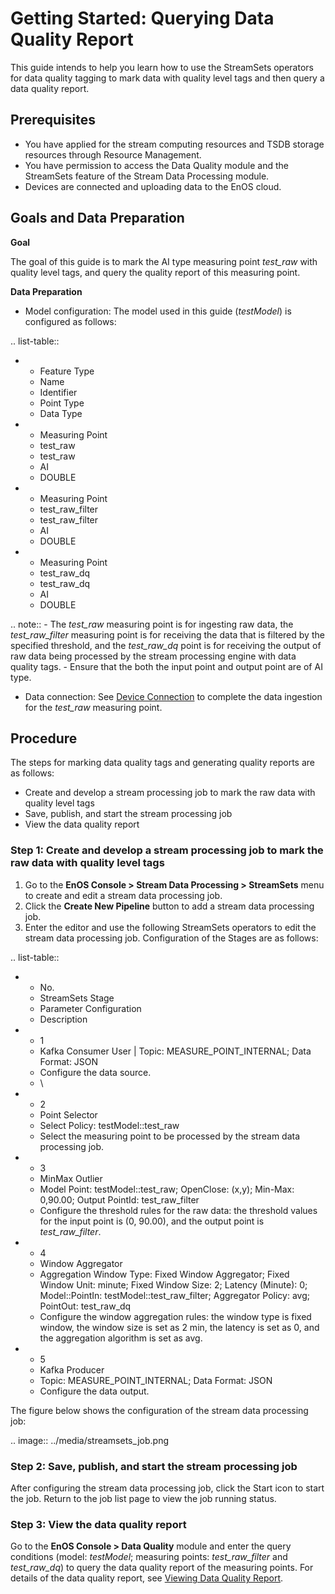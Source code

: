 # Getting Started: Querying Data Quality Report
This guide intends to help you learn how to use the StreamSets operators for data quality tagging to mark data with quality level tags and then query a data quality report.

## Prerequisites
- You have applied for the stream computing resources and TSDB storage resources through Resource Management.
- You have permission to access the Data Quality module and the StreamSets feature of the Stream Data Processing module.
- Devices are connected and uploading data to the EnOS cloud.

## Goals and Data Preparation
**Goal**

The goal of this guide is to mark the AI type measuring point *test_raw* with quality level tags, and query the quality report of this measuring point.

**Data Preparation**

- Model configuration: The model used in this guide (*testModel*) is configured as follows:

.. list-table::

   * - Feature Type
     - Name
     - Identifier
     - Point Type
     - Data Type
   * - Measuring Point
     - test_raw
     - test_raw
     - AI
     - DOUBLE
   * - Measuring Point
     - test_raw_filter
     - test_raw_filter
     - AI
     - DOUBLE
   * - Measuring Point
     - test_raw_dq
     - test_raw_dq
     - AI
     - DOUBLE

.. note:: - The *test_raw* measuring point is for ingesting raw data, the *test_raw_filter* measuring point is for receiving the data that is filtered by the specified threshold, and the *test_raw_dq* point is for receiving the output of raw data being processed by the stream processing engine with data quality tags.
     - Ensure that the both the input point and output point are of AI type.


- Data connection: See [Device Connection](/docs/device-connection/en/2.0.9/quickstart/gettingstarted_device_connection.html) to complete the data ingestion for the *test_raw* measuring point.


## Procedure
The steps for marking data quality tags and generating quality reports are as follows:
- Create and develop a stream processing job to mark the raw data with quality level tags
- Save, publish, and start the stream processing job
- View the data quality report

### Step 1: Create and develop a stream processing job to mark the raw data with quality level tags
1. Go to the **EnOS Console > Stream Data Processing > StreamSets** menu to create and edit a stream data processing job.
2. Click the **Create New Pipeline** button to add a stream data processing job.
3. Enter the editor and use the following StreamSets operators to edit the stream data processing job. Configuration of the Stages are as follows:

.. list-table::

   * - No.
     - StreamSets Stage
     - Parameter Configuration
     - Description
   * - 1
     - Kafka Consumer User | Topic: MEASURE_POINT_INTERNAL; Data Format: JSON
     - Configure the data source.
     - \
   * - 2
     - Point Selector
     - Select Policy: testModel::test_raw
     - Select the measuring point to be processed by the stream data processing job.
   * - 3
     - MinMax Outlier
     - Model Point: testModel::test_raw; OpenClose: (x,y); Min-Max: 0,90.00; Output PointId: test_raw_filter
     - Configure the threshold rules for the raw data: the threshold values for the input point is (0, 90.00), and the output point is *test_raw_filter*.
   * - 4
     - Window Aggregator
     - Aggregation Window Type: Fixed Window Aggregator; Fixed Window Unit: minute; Fixed Window Size: 2; Latency (Minute): 0; Model::PointIn: testModel::test_raw_filter; Aggregator Policy: avg; PointOut: test_raw_dq
     - Configure the window aggregation rules: the window type is fixed window, the window size is set as 2 min, the latency is set as 0, and the aggregation algorithm is set as avg.
   * - 5
     - Kafka Producer
     - Topic: MEASURE_POINT_INTERNAL; Data Format: JSON
     - Configure the data output.


The figure below shows the configuration of the stream data processing job:

.. image:: ../media/streamsets_job.png

### Step 2: Save, publish, and start the stream processing job

After configuring the stream data processing job, click the Start icon to start the job. Return to the job list page to view the job running status.

### Step 3: View the data quality report
Go to the **EnOS Console > Data Quality** module and enter the query conditions (model: *testModel*; measuring points: *test_raw_filter* and *test_raw_dq*) to query the data quality report of the measuring points. For details of the data quality report, see [Viewing Data Quality Report](../howto/quality/managing_data_quality).
